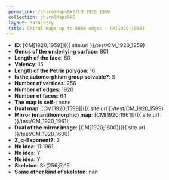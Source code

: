 ```yaml
--- 
 permalink: /chiralMaps6kE/CM_1920_1959 
 collection: chiralMaps6kE
 layout: dataEntry
 title: Chiral maps up to 6000 edges - CM[1920;1959]
---
```


- **ID**: [CM[1920;1959]]({{ site.url }}/test/CM_1920_1959)
- **Genus of the underlying surface**: 801
- **Length of the face**: 60
- **Valency**: 15
- **Length of the Petrie polygon**: 16
- **Is the automorphism group solvable?**: S
- **Number of vertices**: 256
- **Number of edges**: 1920
- **Number of faces**: 64
- **The map is self-**: none
- **Dual map**: [CM[1920;1599]]({{ site.url }}/test/CM_1920_1599)
- **Mirror (enantihomorphic) map**: [CM[1920;1961]]({{ site.url }}/test/CM_1920_1961)
- **Dual of the mirror image**: [CM[1920;1600]]({{ site.url }}/test/CM_1920_1600)
- **Z_q-Exponent?**: 2
- **No idea**:  11:1961
- **No idea**: Y
- **No idea**: Y
- **Skeleton**: Sk(256;5)^5
- **Some other kind of skeleton**: nan
